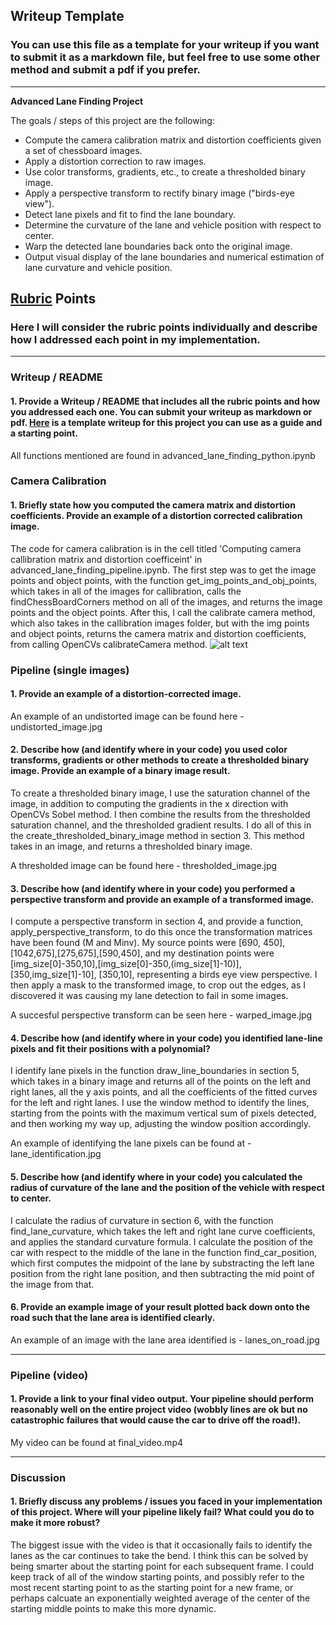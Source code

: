 ## Writeup Template

### You can use this file as a template for your writeup if you want to submit it as a markdown file, but feel free to use some other method and submit a pdf if you prefer.

---

**Advanced Lane Finding Project**

The goals / steps of this project are the following:

* Compute the camera calibration matrix and distortion coefficients given a set of chessboard images.
* Apply a distortion correction to raw images.
* Use color transforms, gradients, etc., to create a thresholded binary image.
* Apply a perspective transform to rectify binary image ("birds-eye view").
* Detect lane pixels and fit to find the lane boundary.
* Determine the curvature of the lane and vehicle position with respect to center.
* Warp the detected lane boundaries back onto the original image.
* Output visual display of the lane boundaries and numerical estimation of lane curvature and vehicle position.

[//]: # (Image References)

[image1]: ./examples/undistort_output.png "Undistorted"
[image2]: ./test_images/test1.jpg "Road Transformed"
[image3]: ./examples/binary_combo_example.jpg "Binary Example"
[image4]: ./examples/warped_straight_lines.jpg "Warp Example"
[image5]: ./examples/color_fit_lines.jpg "Fit Visual"
[image6]: ./examples/example_output.jpg "Output"
[video1]: ./project_video.mp4 "Video"

## [Rubric](https://review.udacity.com/#!/rubrics/571/view) Points

### Here I will consider the rubric points individually and describe how I addressed each point in my implementation.  

---

### Writeup / README

#### 1. Provide a Writeup / README that includes all the rubric points and how you addressed each one.  You can submit your writeup as markdown or pdf.  [Here](https://github.com/udacity/CarND-Advanced-Lane-Lines/blob/master/writeup_template.md) is a template writeup for this project you can use as a guide and a starting point.  

All functions mentioned are found in advanced_lane_finding_python.ipynb

### Camera Calibration

#### 1. Briefly state how you computed the camera matrix and distortion coefficients. Provide an example of a distortion corrected calibration image.

The code for camera calibration is in the cell titled 'Computing camera callibration matrix and distortion coefficeint' in advanced_lane_finding_pipeline.ipynb. 
The first step was to get the image points and object points, with the function get_img_points_and_obj_points, which takes in all of the images for callibration, calls the findChessBoardCorners method on all of the images, and returns the image points and the object points. 
After this, I call the calibrate camera method, which also takes in the callibration images folder, but with the img points and object points, returns the camera matrix and distortion coefficients, from calling OpenCVs calibrateCamera method.
![alt text][image1]

### Pipeline (single images)

#### 1. Provide an example of a distortion-corrected image.

An example of an undistorted image can be found here - undistorted_image.jpg

#### 2. Describe how (and identify where in your code) you used color transforms, gradients or other methods to create a thresholded binary image.  Provide an example of a binary image result.

To create a thresholded binary image, I use the saturation channel of the image, in addition to computing the gradients in the x direction with OpenCVs Sobel method. I then combine the results from the thresholded saturation channel, and the thresholded gradient results. 
I do all of this in the create_thresholded_binary_image method in section 3. This method takes in an image, and returns a thresholded binary image. 

A thresholded image can be found here - thresholded_image.jpg

#### 3. Describe how (and identify where in your code) you performed a perspective transform and provide an example of a transformed image.

I compute a perspective transform in section 4, and provide a function, apply_perspective_transform, to do this once the transformation matrices have been found (M and Minv). 
My source points were [690, 450],[1042,675],[275,675],[590,450], and my destination points were [img_size[0]-350,10],[img_size[0]-350,(img_size[1]-10)], [350,img_size[1]-10], [350,10], representing a birds eye view perspective. 
I then apply a mask to the transformed image, to crop out the edges, as I discovered it was causing my lane detection to fail in some images. 

A succesful perspective transform can be seen here - warped_image.jpg

#### 4. Describe how (and identify where in your code) you identified lane-line pixels and fit their positions with a polynomial?

I identify lane pixels in the function draw_line_boundaries in section 5, which takes in a binary image and returns all of the points on the left and right lanes, all the y axis points, and all the coefficients of the fitted curves for the left and right lanes. I use the window method to identify the lines, starting from the points with the maximum vertical sum of pixels detected, and then working my way up, adjusting the window position accordingly.

An example of identifying the lane pixels can be found at - lane_identification.jpg

#### 5. Describe how (and identify where in your code) you calculated the radius of curvature of the lane and the position of the vehicle with respect to center.

I calculate the radius of curvature in section 6, with the function find_lane_curvature, which takes the left and right lane curve coefficients, and applies the standard curvature formula.
I calculate the position of the car with respect to the middle of the lane in the function find_car_position, which first computes the midpoint of the lane by substracting the left lane position from the right lane position, and then subtracting the mid point of the image from that. 

#### 6. Provide an example image of your result plotted back down onto the road such that the lane area is identified clearly.

An example of an image with the lane area identified is - lanes_on_road.jpg


---

### Pipeline (video)

#### 1. Provide a link to your final video output.  Your pipeline should perform reasonably well on the entire project video (wobbly lines are ok but no catastrophic failures that would cause the car to drive off the road!).

My video can be found at final_video.mp4

---

### Discussion

#### 1. Briefly discuss any problems / issues you faced in your implementation of this project.  Where will your pipeline likely fail?  What could you do to make it more robust?

The biggest issue with the video is that it occasionally fails to identify the lanes as the car continues to take the bend. I think this can be solved by being smarter about the starting point for each subsequent frame. I could keep track of all of the window starting points, and possibly refer to the most recent starting point to as the starting point for a new frame, or perhaps calcuate an exponentially weighted average of the center of the starting middle points to make this more dynamic.